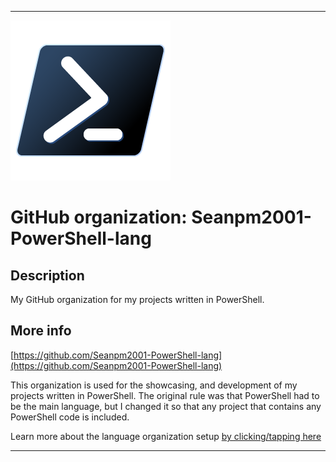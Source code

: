 
***

![PowerShell_Core_6.0_icon.png failed to load. The file may be missing or corrupt. Check the file path for errors first.](/AdditionalInfo/1/Seanpm2001-PowerShell-lang/PowerShell_Core_6.0_icon.png)

# GitHub organization: Seanpm2001-PowerShell-lang

## Description

My GitHub organization for my projects written in PowerShell.

## More info

[https://github.com/Seanpm2001-PowerShell-lang](https://github.com/Seanpm2001-PowerShell-lang)

This organization is used for the showcasing, and development of my projects written in PowerShell. The original rule was that PowerShell had to be the main language, but I changed it so that any project that contains any PowerShell code is included.

Learn more about the language organization setup [by clicking/tapping here](/AdditionalInfo/LanguageOrgs/README.md)

***
